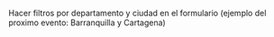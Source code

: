 Hacer filtros por departamento y ciudad en el formulario (ejemplo del proximo evento: Barranquilla y Cartagena)
